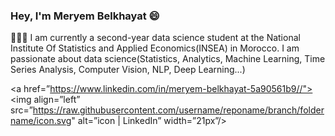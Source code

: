 ### Hey, I'm Meryem Belkhayat 😄

👩🏻‍💻 I am currently a second-year data science student at the National Institute Of Statistics and Applied Economics(INSEA) in Morocco. 
I am passionate about data science(Statistics, Analytics, Machine Learning, Time Series Analysis, Computer Vision, NLP, Deep Learning...)

<a href=”https://www.linkedin.com/in/meryem-belkhayat-5a90561b9//"><img align=”left” src=”https://raw.githubusercontent.com/username/reponame/branch/foldername/icon.svg" alt=”icon | LinkedIn” width=”21px”/></a>
